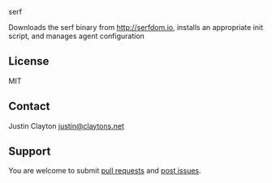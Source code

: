 serf

Downloads the serf binary from http://serfdom.io,
installs an appropriate init script,
and manages agent configuration

License
-------
MIT

Contact
-------
Justin Clayton <justin@claytons.net>

Support
-------

You are welcome to submit [pull requests](https://github.com/justinclayton/puppet-module-serf/pull_requests) and [post issues](https://github.com/justinclayton/puppet-module-serf/issues).
